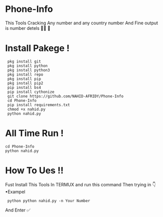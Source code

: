 # Phone-Info
This Tools Cracking Any number and any country number And Fine output is number detels 👑🌿 🍄 


# Install Pakege !

       
     pkg install git
     pkg install python
     pkg install python3
     pkg install repo
     pkg install pip
     pkg install pip2
     pip install bs4
     pip install cythonize
     git clone https://github.com/NAHID-AFRIDY/Phone-Info
     cd Phone-Info
     pip install requirements.txt
     chmod +x nahid.py
     python nahid.py
   
       
# All Time Run !
 
    cd Phone-Info
    python nahid.py

# How To Ues !!

Fust Install This Tools In TERMUX and run this command
Then trying in 👇 
•Exampel

     python python nahid.py -n Your Number

And Enter ✅
